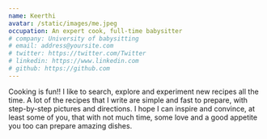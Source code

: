 ```yaml
---
name: Keerthi
avatar: /static/images/me.jpeg
occupation: An expert cook, full-time babysitter
# company: University of babysitting
# email: address@yoursite.com
# twitter: https://twitter.com/Twitter
# linkedin: https://www.linkedin.com
# github: https://github.com
---
```


Cooking is fun!! I like to search, explore and experiment new recipes all the time.
A lot of the recipes that I write are simple and fast to prepare, with step-by-step pictures and directions. I hope I can inspire and convince, at least some of you, that with not much time, some love and a good appetite you too can prepare amazing dishes.
